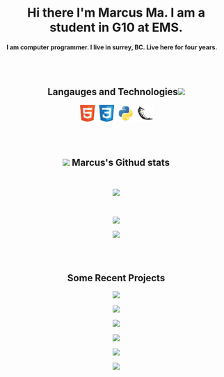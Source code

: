 <div align="center">
    <h1>
        Hi there I'm Marcus Ma. I am a student in G10 at EMS.
    </h1>
</div>

<h4 align-=""center>
    I am computer programmer. I live in surrey, BC. Live here for four years.
</h4>
<br/>
<br/>

<h2 align="center">Langauges and Technologies<img src="https://media.giphy.com/media/WUlplcMpOCEmTGBtBW/giphy.gif" width="30"></h2>

<p align="center">
 <img src="https://github.com/devicons/devicon/blob/master/icons/html5/html5-original.svg" alt="react" width="40" height="40">

 <img src="https://github.com/devicons/devicon/blob/master/icons/css3/css3-original.svg" alt="react" width="40" height="40">

 <img src="https://github.com/devicons/devicon/blob/master/icons/python/python-original.svg" alt="react" width="40" height="40">

 <img src="https://github.com/devicons/devicon/blob/master/icons/flask/flask-original.svg" alt="react" width="40" height="40">
</p>
<br/>
<br/>

<div align="center">
<h2><img src="https://media1.giphy.com/media/WFZvB7VIXBgiz3oDXE/giphy.gif" height="20"> Marcus's Githud stats</h2>
</div>

<br/>
<p align="center">
    <a href="https://github.com/marcus1220">
    <img src="https://github-readme-stats.vercel.app/api?username=marcus1220&&show_icons=true&theme=radical"/>
    </a>
</p>
<br/>

<p align="center">
<a href="https://github.com/marcus1220">
<img src="https://github-readme-streak-stats.herokuapp.com/?user=marcus1220&theme=radical">

<p align="center">
<a href="https://github.com/marcus1220">
<img src="https://github-readme-stats.vercel.app/api/top-langs/?username=marcus1220&theme=radical&layout=compact&hide=c">
</a>
</p>

<br/>
<br/>

<h2 align="center">Some Recent Projects</h2>

<div align="center">
<a href="https://github.com/hangman"> <img src="https://github-readme-stats.vercel.app/api/pin/?username=marcus1220&repo=hangman&theme=radical" /></a>

<a href="https://github.com/todo-list"> <img src="https://github-readme-stats.vercel.app/api/pin/?username=marcus1220&repo=todo-list&theme=radical" /></a>

<a href="https://github.com/caesar-cipher"> <img src="https://github-readme-stats.vercel.app/api/pin/?username=marcus1220&repo=caesar-cipher&theme=radical" /></a>

<a href="https://github.com/AI-Flappy-Bird"> <img src="https://github-readme-stats.vercel.app/api/pin/?username=marcus1220&repo=AI-Flappy-Bird&theme=radical" /></a>

<a href="https://github.com/stop-data-analysis"> <img src="https://github-readme-stats.vercel.app/api/pin/?username=marcus1220&repo=stop-data-analysis&theme=radical" /></a>

<a href="https://github.com/great_evaluator"> <img src="https://github-readme-stats.vercel.app/api/pin/?username=marcus1220&repo=great_evaluator&theme=radical" /></a>
</div>